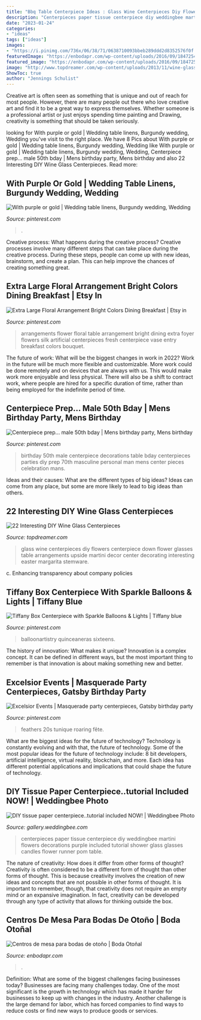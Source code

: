 ```yaml
---
title: "Bbq Table Centerpiece Ideas : Glass Wine Centerpieces Diy Flowers Centerpiece Down Flower Glasses Table Arrangements Upside Martini Decor Center Decorating Interesting Easter Margarita Stemware"
description: "Centerpieces paper tissue centerpiece diy weddingbee martini flowers decorations purple included tutorial shower glass glasses candles flower runner pom table"
date: "2023-01-24"
categories:
- "ideas"
tags: ["ideas"]
images:
- "https://i.pinimg.com/736x/06/38/71/0638710093bbeb289ddd2d8352576f0f.jpg"
featuredImage: "https://enbodapr.com/wp-content/uploads/2016/09/1847254a12a8779a98c72f480c667a20.jpg"
featured_image: "https://enbodapr.com/wp-content/uploads/2016/09/1847254a12a8779a98c72f480c667a20.jpg"
image: "http://www.topdreamer.com/wp-content/uploads/2013/11/wine-glass-centerpiece-2-634x954.jpg"
ShowToc: true
author: "Jennings Schulist"
---
```



Creative art is often seen as something that is unique and out of reach for most people. However, there are many people out there who love creative art and find it to be a great way to express themselves. Whether someone is a professional artist or just enjoys spending time painting and Drawing, creativity is something that should be taken seriously.

	

		
looking for With purple or gold | Wedding table linens, Burgundy wedding, Wedding you've visit to the right place. We have 8 Pics about With purple or gold | Wedding table linens, Burgundy wedding, Wedding like With purple or gold | Wedding table linens, Burgundy wedding, Wedding, Centerpiece prep... male 50th bday | Mens birthday party, Mens birthday and also 22 Interesting DIY Wine Glass Centerpieces. Read more:
		
    
## With Purple Or Gold | Wedding Table Linens, Burgundy Wedding, Wedding

<img loading=lazy src="https://i.pinimg.com/736x/60/8f/4b/608f4b3c44b19c19a02869c9bfc5fb3e.jpg" onerror="this.onerror=null;this.src='https://tse1.mm.bing.net/th?id=OIP.vt0uYORwPCUk38n1qVOANgHaJ3&amp;pid=15.1';" alt="With purple or gold | Wedding table linens, Burgundy wedding, Wedding">

_Source: pinterest.com_

>. 

	

Creative process: What happens during the creative process?
Creative processes involve many different steps that can take place during the creative process. During these steps, people can come up with new ideas, brainstorm, and create a plan. This can help improve the chances of creating something great.

    
## Extra Large Floral Arrangement Bright Colors Dining Breakfast | Etsy In

<img loading=lazy src="https://i.pinimg.com/736x/06/38/71/0638710093bbeb289ddd2d8352576f0f.jpg" onerror="this.onerror=null;this.src='https://tse2.mm.bing.net/th?id=OIP.sWIQI_Ryl4frTXgao6pu1AHaJ3&amp;pid=15.1';" alt="Extra Large Floral Arrangement Bright Colors Dining Breakfast | Etsy in">

_Source: pinterest.com_

>arrangements flower floral table arrangement bright dining extra foyer flowers silk artificial centerpieces fresh centerpiece vase entry breakfast colors bouquet. 

	

The future of work: What will be the biggest changes in work in 2022?
Work in the future will be much more flexible and customizable. More work could be done remotely and on devices that are always with us. This would make work more enjoyable and less physical. There will also be a shift to contract work, where people are hired for a specific duration of time, rather than being employed for the indefinite period of time.

    
## Centerpiece Prep... Male 50th Bday | Mens Birthday Party, Mens Birthday

<img loading=lazy src="https://i.pinimg.com/736x/f2/a7/e4/f2a7e448917930d4d0ff013733b3f86a--male-birthday-th-birthday.jpg" onerror="this.onerror=null;this.src='https://tse1.mm.bing.net/th?id=OIP.NQGat8kOUMqE3VlSKk-AOQAAAA&amp;pid=15.1';" alt="Centerpiece prep... male 50th bday | Mens birthday party, Mens birthday">

_Source: pinterest.com_

>birthday 50th male centerpiece decorations table bday centerpieces parties diy prep 70th masculine personal man mens center pieces celebration mans. 

	

Ideas and their causes: What are the different types of big ideas?
Ideas can come from any place, but some are more likely to lead to big ideas than others.

    
## 22 Interesting DIY Wine Glass Centerpieces

<img loading=lazy src="http://www.topdreamer.com/wp-content/uploads/2013/11/wine-glass-centerpiece-2-634x954.jpg" onerror="this.onerror=null;this.src='https://tse3.mm.bing.net/th?id=OIP.ULDUG2q-N0QzB6apebqDrgHaLJ&amp;pid=15.1';" alt="22 Interesting DIY Wine Glass Centerpieces">

_Source: topdreamer.com_

>glass wine centerpieces diy flowers centerpiece down flower glasses table arrangements upside martini decor center decorating interesting easter margarita stemware. 

	

c. Enhancing transparency about company policies 

    
## Tiffany Box Centerpiece With Sparkle Balloons &amp; Lights | Tiffany Blue

<img loading=lazy src="https://i.pinimg.com/736x/26/9f/c2/269fc20fbabf24b87621634ae4a76d8d.jpg" onerror="this.onerror=null;this.src='https://tse4.mm.bing.net/th?id=OIP.9FoEvzrEtVWJ-v11zoagrgHaLG&amp;pid=15.1';" alt="Tiffany Box Centerpiece with Sparkle Balloons &amp; Lights | Tiffany blue">

_Source: pinterest.com_

>balloonartistry quinceaneras sixteens. 

	

The history of innovation: What makes it unique?
Innovation is a complex concept. It can be defined in different ways, but the most important thing to remember is that innovation is about making something new and better.

    
## Excelsior Events | Masquerade Party Centerpieces, Gatsby Birthday Party

<img loading=lazy src="https://i.pinimg.com/736x/04/5f/f4/045ff43f13386ca14a5b73ef7173907c--st-party-black-white-gold.jpg" onerror="this.onerror=null;this.src='https://tse4.mm.bing.net/th?id=OIP.igoHn--317zGeZliqt1oLwHaLH&amp;pid=15.1';" alt="Excelsior Events | Masquerade party centerpieces, Gatsby birthday party">

_Source: pinterest.com_

>feathers 20s tunique roaring fête. 

	

What are the biggest ideas for the future of technology?
Technology is constantly evolving and with that, the future of technology. Some of the most popular ideas for the future of technology include: 8 bit developers, artificial intelligence, virtual reality, blockchain, and more. Each idea has different potential applications and implications that could shape the future of technology.

    
## DIY Tissue Paper Centerpiece..tutorial Included NOW! | Weddingbee Photo

<img loading=lazy src="http://www-static.weddingbee.com/pics/156655/newflo.jpg" onerror="this.onerror=null;this.src='https://tse1.mm.bing.net/th?id=OIP.inKOf9uRnK0J4Q3zvlaBwQHaKN&amp;pid=15.1';" alt="DIY tissue paper centerpiece..tutorial included NOW! | Weddingbee Photo">

_Source: gallery.weddingbee.com_

>centerpieces paper tissue centerpiece diy weddingbee martini flowers decorations purple included tutorial shower glass glasses candles flower runner pom table. 

	

The nature of creativity: How does it differ from other forms of thought?
Creativity is often considered to be a different form of thought than other forms of thought. This is because creativity involves the creation of new ideas and concepts that are not possible in other forms of thought. It is important to remember, though, that creativity does not require an empty mind or an expansive imagination. In fact, creativity can be developed through any type of activity that allows for thinking outside the box.

    
## Centros De Mesa Para Bodas De Otoño | Boda Otoñal

<img loading=lazy src="https://enbodapr.com/wp-content/uploads/2016/09/1847254a12a8779a98c72f480c667a20.jpg" onerror="this.onerror=null;this.src='https://tse3.mm.bing.net/th?id=OIP.YDJ4oM2jATTDYHxdNSEFnQHaNx&amp;pid=15.1';" alt="Centros de mesa para bodas de otoño | Boda Otoñal">

_Source: enbodapr.com_

>. 

	

Definition: What are some of the biggest challenges facing businesses today?
Businesses are facing many challenges today. One of the most significant is the growth in technology which has made it harder for businesses to keep up with changes in the industry. Another challenge is the large demand for labor, which has forced companies to find ways to reduce costs or find new ways to produce goods or services.

